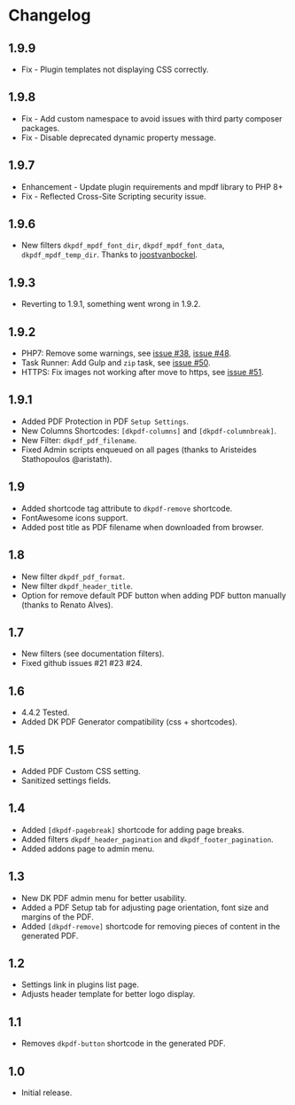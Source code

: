 # Changelog

## 1.9.9
- Fix - Plugin templates not displaying CSS correctly.

## 1.9.8
- Fix - Add custom namespace to avoid issues with third party composer packages.
- Fix - Disable deprecated dynamic property message.

## 1.9.7
- Enhancement - Update plugin requirements and mpdf library to PHP 8+
- Fix - Reflected Cross-Site Scripting security issue.

## 1.9.6
- New filters `dkpdf_mpdf_font_dir`, `dkpdf_mpdf_font_data`, `dkpdf_mpdf_temp_dir`. Thanks to [joostvanbockel](https://github.com/joostvanbockel).

## 1.9.3
- Reverting to 1.9.1, something went wrong in 1.9.2.

## 1.9.2
- PHP7: Remove some warnings, see [issue #38](https://github.com/Dinamiko/dk-pdf/issues/38), [issue #48](https://github.com/Dinamiko/dk-pdf/issues/48).
- Task Runner: Add Gulp and `zip` task, see [issue #50](https://github.com/Dinamiko/dk-pdf/issues/50).
- HTTPS: Fix images not working after move to https, see [issue #51](https://github.com/Dinamiko/dk-pdf/issues/51).

## 1.9.1
- Added PDF Protection in PDF `Setup Settings`.
- New Columns Shortcodes: `[dkpdf-columns]` and `[dkpdf-columnbreak]`.
- New Filter: `dkpdf_pdf_filename`.
- Fixed Admin scripts enqueued on all pages (thanks to Aristeides Stathopoulos @aristath).

## 1.9
- Added shortcode tag attribute to `dkpdf-remove` shortcode.
- FontAwesome icons support.
- Added post title as PDF filename when downloaded from browser.

## 1.8
- New filter `dkpdf_pdf_format`.
- New filter `dkpdf_header_title`.
- Option for remove default PDF button when adding PDF button manually (thanks to Renato Alves).

## 1.7
- New filters (see documentation filters).
- Fixed github issues #21 #23 #24.

## 1.6
- 4.4.2 Tested.
- Added DK PDF Generator compatibility (css + shortcodes).

## 1.5
- Added PDF Custom CSS setting.
- Sanitized settings fields.

## 1.4
- Added `[dkpdf-pagebreak]` shortcode for adding page breaks.
- Added filters `dkpdf_header_pagination` and `dkpdf_footer_pagination`.
- Added addons page to admin menu.

## 1.3
- New DK PDF admin menu for better usability.
- Added a PDF Setup tab for adjusting page orientation, font size and margins of the PDF.
- Added `[dkpdf-remove]` shortcode for removing pieces of content in the generated PDF.

## 1.2
- Settings link in plugins list page.
- Adjusts header template for better logo display.

## 1.1
- Removes `dkpdf-button` shortcode in the generated PDF.

## 1.0
- Initial release.
